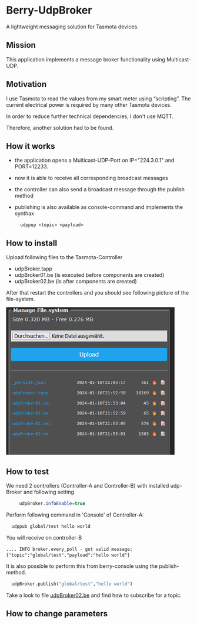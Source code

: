 # Berry-UdpBroker
A lightweight messaging solution for Tasmota devices.


## Mission

This application implements a message broker functionality using Multicast-UDP.


## Motivation

I use Tasmota to read the values ​​from my smart meter using “scripting”.
The current electrical power is required by many other Tasmota devices.

In order to reduce further technical dependencies,
I don't use MQTT.

Therefore, another solution had to be found.


## How it works

- the application opens a Multicast-UDP-Port on IP="224.3.0.1" and PORT=12233.
- now it is able to receive all corresponding broadcast messages
- the controller can also send a broadcast message through the publish method
- publishing is also available as console-command and implements the synthax

        udppup <topic> <payload>


## How to install

Upload following files to the Tasmota-Controller

- udpBroker.tapp
- udpBroker01.be   (is executed before components are created)
- udpBroker02.be   (is after components are created)
  
After that restart the controllers and you should see following picture of the file-system.

![Alt text](images/filesystem.png)



## How to test

  We need 2 controllers (Controller-A and Controller-B) with installed udp-Broker  and following setting
  
```java
     udpBroker.infoEnable=true
 ```

  Perform following command in 'Console' of Controller-A:

```sh
  udppub global/test hello world
 ```

  You will receive on controller-B

    .... INFO broker.every_poll - got valid message:{"topic":"global/test","payload":"hello world"}

  It is also possible to perform this from berry-console using the publish-method.


```bat
  udpBroker.publish("global/test","hello world")
```

Take a look to file [udpBroker02.be](udpBroker02.be) and find how to subscribe for a topic.

## How to change parameters

